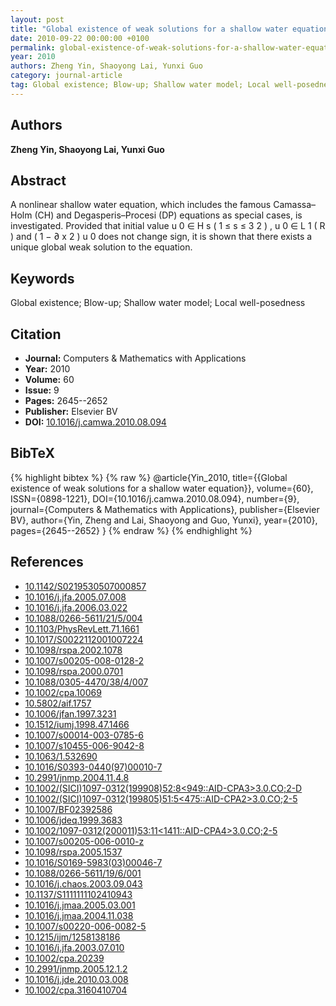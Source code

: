 ```yaml
---
layout: post
title: "Global existence of weak solutions for a shallow water equation"
date: 2010-09-22 00:00:00 +0100
permalink: global-existence-of-weak-solutions-for-a-shallow-water-equation
year: 2010
authors: Zheng Yin, Shaoyong Lai, Yunxi Guo
category: journal-article
tag: Global existence; Blow-up; Shallow water model; Local well-posedness
---
```

 
## Authors
**Zheng Yin, Shaoyong Lai, Yunxi Guo**
 
## Abstract
A nonlinear shallow water equation, which includes the famous Camassa–Holm (CH) and Degasperis–Procesi (DP) equations as special cases, is investigated. Provided that initial value u 0 ∈ H s ( 1 ≤ s ≤ 3 2 ) , u 0 ∈ L 1 ( R ) and ( 1 − ∂ x 2 ) u 0 does not change sign, it is shown that there exists a unique global weak solution to the equation.
 
## Keywords
Global existence; Blow-up; Shallow water model; Local well-posedness
 
## Citation
- **Journal:** Computers &amp; Mathematics with Applications
- **Year:** 2010
- **Volume:** 60
- **Issue:** 9
- **Pages:** 2645--2652
- **Publisher:** Elsevier BV
- **DOI:** [10.1016/j.camwa.2010.08.094](https://doi.org/10.1016/j.camwa.2010.08.094)
 
## BibTeX
{% highlight bibtex %}
{% raw %}
@article{Yin_2010,
  title={{Global existence of weak solutions for a shallow water equation}},
  volume={60},
  ISSN={0898-1221},
  DOI={10.1016/j.camwa.2010.08.094},
  number={9},
  journal={Computers &amp; Mathematics with Applications},
  publisher={Elsevier BV},
  author={Yin, Zheng and Lai, Shaoyong and Guo, Yunxi},
  year={2010},
  pages={2645--2652}
}
{% endraw %}
{% endhighlight %}
 
## References
- [10.1142/S0219530507000857](https://doi.org/10.1142/S0219530507000857)
- [10.1016/j.jfa.2005.07.008](https://doi.org/10.1016/j.jfa.2005.07.008)
- [10.1016/j.jfa.2006.03.022](https://doi.org/10.1016/j.jfa.2006.03.022)
- [10.1088/0266-5611/21/5/004](https://doi.org/10.1088/0266-5611/21/5/004)
- [10.1103/PhysRevLett.71.1661](https://doi.org/10.1103/PhysRevLett.71.1661)
- [10.1017/S0022112001007224](https://doi.org/10.1017/S0022112001007224)
- [10.1098/rspa.2002.1078](https://doi.org/10.1098/rspa.2002.1078)
- [10.1007/s00205-008-0128-2](https://doi.org/10.1007/s00205-008-0128-2)
- [10.1098/rspa.2000.0701](https://doi.org/10.1098/rspa.2000.0701)
- [10.1088/0305-4470/38/4/007](https://doi.org/10.1088/0305-4470/38/4/007)
- [10.1002/cpa.10069](https://doi.org/10.1002/cpa.10069)
- [10.5802/aif.1757](https://doi.org/10.5802/aif.1757)
- [10.1006/jfan.1997.3231](https://doi.org/10.1006/jfan.1997.3231)
- [10.1512/iumj.1998.47.1466](https://doi.org/10.1512/iumj.1998.47.1466)
- [10.1007/s00014-003-0785-6](https://doi.org/10.1007/s00014-003-0785-6)
- [10.1007/s10455-006-9042-8](https://doi.org/10.1007/s10455-006-9042-8)
- [10.1063/1.532690](https://doi.org/10.1063/1.532690)
- [10.1016/S0393-0440(97)00010-7](https://doi.org/10.1016/S0393-0440(97)00010-7)
- [10.2991/jnmp.2004.11.4.8](https://doi.org/10.2991/jnmp.2004.11.4.8)
- [10.1002/(SICI)1097-0312(199908)52:8<949::AID-CPA3>3.0.CO;2-D](https://doi.org/10.1002/(SICI)1097-0312(199908)52:8<949::AID-CPA3>3.0.CO;2-D)
- [10.1002/(SICI)1097-0312(199805)51:5<475::AID-CPA2>3.0.CO;2-5](https://doi.org/10.1002/(SICI)1097-0312(199805)51:5<475::AID-CPA2>3.0.CO;2-5)
- [10.1007/BF02392586](https://doi.org/10.1007/BF02392586)
- [10.1006/jdeq.1999.3683](https://doi.org/10.1006/jdeq.1999.3683)
- [10.1002/1097-0312(200011)53:11<1411::AID-CPA4>3.0.CO;2-5](https://doi.org/10.1002/1097-0312(200011)53:11<1411::AID-CPA4>3.0.CO;2-5)
- [10.1007/s00205-006-0010-z](https://doi.org/10.1007/s00205-006-0010-z)
- [10.1098/rspa.2005.1537](https://doi.org/10.1098/rspa.2005.1537)
- [10.1016/S0169-5983(03)00046-7](https://doi.org/10.1016/S0169-5983(03)00046-7)
- [10.1088/0266-5611/19/6/001](https://doi.org/10.1088/0266-5611/19/6/001)
- [10.1016/j.chaos.2003.09.043](https://doi.org/10.1016/j.chaos.2003.09.043)
- [10.1137/S1111111102410943](https://doi.org/10.1137/S1111111102410943)
- [10.1016/j.jmaa.2005.03.001](https://doi.org/10.1016/j.jmaa.2005.03.001)
- [10.1016/j.jmaa.2004.11.038](https://doi.org/10.1016/j.jmaa.2004.11.038)
- [10.1007/s00220-006-0082-5](https://doi.org/10.1007/s00220-006-0082-5)
- [10.1215/ijm/1258138186](https://doi.org/10.1215/ijm/1258138186)
- [10.1016/j.jfa.2003.07.010](https://doi.org/10.1016/j.jfa.2003.07.010)
- [10.1002/cpa.20239](https://doi.org/10.1002/cpa.20239)
- [10.2991/jnmp.2005.12.1.2](https://doi.org/10.2991/jnmp.2005.12.1.2)
- [10.1016/j.jde.2010.03.008](https://doi.org/10.1016/j.jde.2010.03.008)
- [10.1002/cpa.3160410704](https://doi.org/10.1002/cpa.3160410704)

